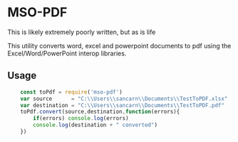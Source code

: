 # MSO-PDF

This is likely extremely poorly written, but as is life

This utility converts word, excel and powerpoint documents to pdf using the Excel/Word/PowerPoint interop libraries.

## Usage

```js
	const toPdf = require('mso-pdf')
	var source 		= "C:\\Users\\sancarn\\Documents\\TestToPDF.xlsx"
	var destination	= "C:\\Users\\sancarn\\Documents\\TestToPDF.pdf"
	toPdf.convert(source,destination,function(errors){
		if(errors) console.log(errors)
		console.log(destination + " converted")
	})
	
```
